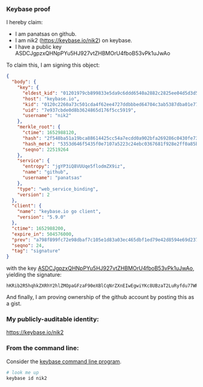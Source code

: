 ### Keybase proof

I hereby claim:

  * I am panatsas on github.
  * I am nik2 (https://keybase.io/nik2) on keybase.
  * I have a public key ASDCJgpzxQHNpPYu5HJ927vtZHBMOrU4fboB53vPk1uJwAo

To claim this, I am signing this object:

```json
{
  "body": {
    "key": {
      "eldest_kid": "01201979cb899833e5da9c6ddd6540a2882c2825ee04d5d3d546a600fcef7e89fcd80a",
      "host": "keybase.io",
      "kid": "0120c2260a73c501cda4f62ee4727ddbbbed64704c3ab5387dba01e77bcf935b89c00a",
      "uid": "7e937cbde0d8b3624865d176f5cc5919",
      "username": "nik2"
    },
    "merkle_root": {
      "ctime": 1652988120,
      "hash": "2f548ba51a19bca88614425cc54a7ecdd0a902bfa269286c0430fe7309d403aea9b8cdcddea58134d0783abd1e67876a5058e5b6c1e591bf80f30e59d92c42cc",
      "hash_meta": "5353d646f5435f0e7107a5223c24ebc0367681f928e2ff0a85b95d9ee887ea2d",
      "seqno": 22519264
    },
    "service": {
      "entropy": "jgYP3iQ8VUUqe5flodmZX9iz",
      "name": "github",
      "username": "panatsas"
    },
    "type": "web_service_binding",
    "version": 2
  },
  "client": {
    "name": "keybase.io go client",
    "version": "5.9.0"
  },
  "ctime": 1652988200,
  "expire_in": 504576000,
  "prev": "a798f899fc72e98dbaf7c105e1d83a03ec465dbf1ed79e42d8594e69d237e995",
  "seqno": 24,
  "tag": "signature"
}
```

with the key [ASDCJgpzxQHNpPYu5HJ927vtZHBMOrU4fboB53vPk1uJwAo](https://keybase.io/nik2), yielding the signature:

```
hKRib2R5hqhkZXRhY2hlZMOpaGFzaF90eXBlCqNrZXnEIwEgwiYKc8UBzaT2LuRyfdu77WRwTDq1OH26Aed7z5NbicAKp3BheWxvYWTESpcCGMQgp5j4mfxy6Y2698EF4dg6A+xGXb8e155C2FlOadI36ZXEIDIlF+YxIJ3cNp4eCsa6V6efs/mHkDh1kRO3WDTfgI8iAgHCo3NpZ8RAxs00VF+CO5DoD8rs3CQvCByPlVfAp3XwuGGaMHa0OjyDR/KUY6IS8/rPJyp7fvxxR6WgA50KblVIXmuvC5lYBKhzaWdfdHlwZSCkaGFzaIKkdHlwZQildmFsdWXEILFaZhpiTHD2x3jYvtB0HUeftsYMt/oCH6IeUY869xruo3RhZ80CAqd2ZXJzaW9uAQ==

```

And finally, I am proving ownership of the github account by posting this as a gist.

### My publicly-auditable identity:

https://keybase.io/nik2

### From the command line:

Consider the [keybase command line program](https://keybase.io/download).

```bash
# look me up
keybase id nik2
```
